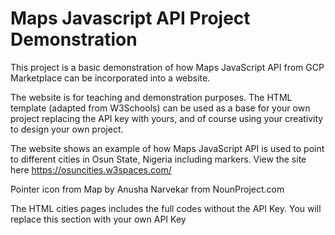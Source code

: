 # Maps Javascript API Project Demonstration

This project is a basic demonstration of how Maps JavaScript API from GCP Marketplace can be incorporated into a website. 

The website is for teaching and demonstration purposes. The HTML template (adapted from W3Schools) can be used as a base for your own project replacing the API key with yours, and of course using your creativity to design your own project.

The website shows an example of how Maps JavaScript API is used to point to different cities in Osun State, Nigeria including markers. View the site here https://osuncities.w3spaces.com/

Pointer icon from Map by Anusha Narvekar from NounProject.com

The HTML cities pages includes the full codes without the API Key. You will replace this section with your own API Key
